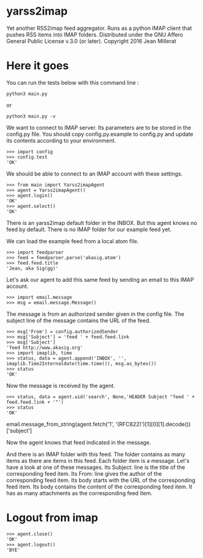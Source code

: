 # yarss2imap
Yet another RSS2imap feed aggregator. Runs as a python IMAP client that pushes RSS items into IMAP folders.
Distributed under the GNU Affero General Public License v.3.0 (or later). Copyright 2016 Jean Millerat

# Here it goes

You can run the tests below with this command line :

    python3 main.py

or

    python3 main.py -v

We want to connect to IMAP server. Its parameters are to be stored in the config.py file. You should copy config.py.example to config.py and update its contents according to your environment.

    >>> import config
    >>> config.test
    'OK'

We should be able to connect to an IMAP account with these settings.

    >>> from main import Yarss2imapAgent
    >>> agent = Yarss2imapAgent()
    >>> agent.login()
    'OK'
    >>> agent.select()
    'OK'

There is an yarss2imap default folder in the INBOX.
But this agent knows no feed by default.
There is no IMAP folder for our example feed yet.

We can load the example feed from a local atom file.

    >>> import feedparser
    >>> feed = feedparser.parse('akasig.atom')
    >>> feed.feed.title
    'Jean, aka Sig(gg)'

Let's ask our agent to add this same feed by sending an email to this IMAP account.

    >>> import email.message
    >>> msg = email.message.Message()

The message is from an authorized sender given in the config file.
The subject line of the message contains the URL of the feed.

    >>> msg['From'] = config.authorizedSender
    >>> msg['Subject'] = 'feed ' + feed.feed.link
    >>> msg['Subject']
    'feed http://www.akasig.org'
    >>> import imaplib, time
    >>> status, data = agent.append('INBOX', '', imaplib.Time2Internaldate(time.time()), msg.as_bytes())
    >>> status
    'OK'

Now the message is received by the agent.

    >>> status, data = agent.uid('search', None,'HEADER Subject "feed ' + feed.feed.link + '"') 
    >>> status
    'OK'

email.message_from_string(agent.fetch('1', '(RFC822)')[1][0][1].decode())['subject']

Now the agent knows that feed indicated in the message.

And there is an IMAP folder with this feed.
The folder contains as many items as there are items in this feed.
Each folder item is a message.
Let's have a look at one of these messages.
Its Subject: line is the title of the corresponding feed item.
Its From: line gives the author of the corresponding feed item.
Its body starts with the URL of the corresponding feed item.
Its body contains the content of the corresponding feed item.
It has as many attachments as the corresponding feed item.

# Logout from imap

    >>> agent.close()
    'OK'
    >>> agent.logout()
    'BYE'


